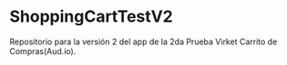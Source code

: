 # ShoppingCartTestV2
Repositorio para la versión 2 del app de la 2da Prueba Virket Carrito de Compras(Aud.io).
